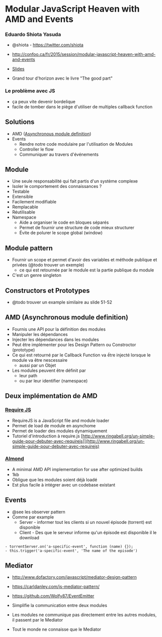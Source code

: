 
# Modular JavaScript Heaven with AMD and Events

### Eduardo Shiota Yasuda
- @shiota - https://twitter.com/shiota

- http://confoo.ca/fr/2015/session/modular-javascript-heaven-with-amd-and-events
- [Slides](http://www.slideshare.net/eshiota/javascript-modular-e-eventdriven)


- Grand tour d'horizon avec le livre "The good part"
### Le problème avec JS

- ça peux vite devenir bordelique
- facile de tomber dans le piège d'utiliser de multiples callback function

## Solutions

- AMD ([Asynchronous module definition](http://en.wikipedia.org/wiki/Asynchronous_module_definition))
- Events 
    - Rendre notre code modulaire par l'utilisation de Modules
    - Controller le flow
    - Communiquer au travers d'événements

## Module
- Une seule responsabilité qui fait partis d'un système complexe
- Isoler le comportement des connaissances ?
- Testable
- Extensible
- Facilement modifiable
- Remplacable
- Réutilisable
- Namespace
    - Aide a organiser le code en bloques séparés
    - Permet de fournir une structure de code mieux structurer
    - Évite de polurer le scope global (window)
## Module pattern
- Fournir un scope et permet d'avoir des variables et méthode publique et privées (@todo trouver un exemple)
    - ce qui est retournée par le module est la partie publique du module
- C'est un genre singleton

## Constructors et Prototypes
- @todo trouver un example similaire au slide 51-52

## AMD (Asynchronous module definition)
- Fournis une API pour la définition des modules
- Manipuler les dépendances
- Injecter les dépendances dans les modules
- Peut être implémenter pour les Design Pattern ou Constroctor (prototype)
- Ce qui est retourné par le Callback Function va ềtre injecté lorsque le module va être nescessaire
    - aussi par un Objet
- Les modules peuvent être définit par
    - leur path
    - ou par leur identifier (namespace)
    
## Deux implémentation de AMD

### [Require JS](http://requirejs.org)

- RequireJS is a JavaScript file and module loader
- Permet de load de module en asynchome
- Permet de loader des modules dynamiquement
- Tutoriel d'introduction à require.js [http://www.ringabell.org/un-simple-guide-pour-debuter-avec-requirejs]](http://www.ringabell.org/un-simple-guide-pour-debuter-avec-requirejs)

### [Almond](https://github.com/jrburke/almond) 

- A minimal AMD API implementation for use after optimized builds
- 1kb
- Obligue que les modules soient déjà loadé
- Est plus facile à intégrer avec un codebase existant

## Events

- @see les observer pattern
- Comme par example
    - Server - informer tout les clients si un nouvel épisode (torrent) est disponible
    - Client - Des que le serveur informe qu'un épisode est disponible il le download


```
- torrentServer.on('a-specific-event', function (name) {});
- this.trigger('a-specific-event', 'The name of the episode')
```

## Mediator
- http://www.dofactory.com/javascript/mediator-design-pattern
- https://carldanley.com/js-mediator-pattern/
- https://github.com/Wolfy87/EventEmitter

- Simplifie la communication entre deux modules
- Les modules ne communique pas directement entre les autres modules, il passent par le Mediator
- Tout le monde ne connaisse que le Mediator





